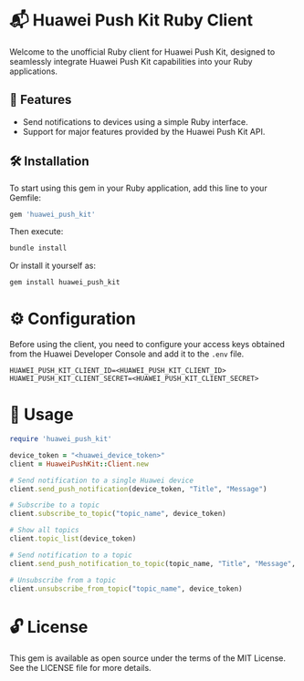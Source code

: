 # 📬 Huawei Push Kit Ruby Client

Welcome to the unofficial Ruby client for Huawei Push Kit, designed to seamlessly integrate Huawei Push Kit capabilities into your Ruby applications.

## 🌟 Features

- Send notifications to devices using a simple Ruby interface.
- Support for major features provided by the Huawei Push Kit API.

## 🛠 Installation

To start using this gem in your Ruby application, add this line to your Gemfile:

```ruby
gem 'huawei_push_kit'
```
Then execute:

```ruby
bundle install
```

Or install it yourself as:
```ruby
gem install huawei_push_kit
```

# ⚙ Configuration
Before using the client, you need to configure your access keys obtained from the Huawei Developer Console and add it to the `.env` file.

```
HUAWEI_PUSH_KIT_CLIENT_ID=<HUAWEI_PUSH_KIT_CLIENT_ID>
HUAWEI_PUSH_KIT_CLIENT_SECRET=<HUAWEI_PUSH_KIT_CLIENT_SECRET>
```

# 🚀 Usage

```ruby
require 'huawei_push_kit'

device_token = "<huawei_device_token>"
client = HuaweiPushKit::Client.new

# Send notification to a single Huawei device
client.send_push_notification(device_token, "Title", "Message")

# Subscribe to a topic
client.subscribe_to_topic("topic_name", device_token)

# Show all topics
client.topic_list(device_token)

# Send notification to a topic
client.send_push_notification_to_topic(topic_name, "Title", "Message", "topic_name")

# Unsubscribe from a topic
client.unsubscribe_from_topic("topic_name", device_token)

```

# 🔓 License
This gem is available as open source under the terms of the MIT License. See the LICENSE file for more details.

